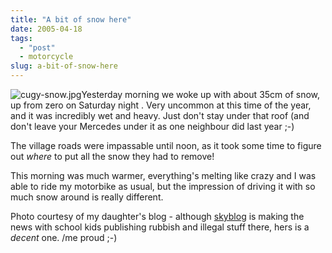 ```yaml
---
title: "A bit of snow here"
date: 2005-04-18
tags: 
  - "post"
  - motorcycle
slug: a-bit-of-snow-here
---
```


![cugy-snow.jpg](http://codeconsult.ch/bertrand/archives/images/cugy-snow.jpg)Yesterday morning we woke up with about 35cm of snow, up from zero on Saturday night . Very uncommon at this time of the year, and it was incredibly wet and heavy. Just don't stay under that roof (and don't leave your Mercedes under it as one neighbour did last year ;-)

The village roads were impassable until noon, as it took some time to figure out _where_ to put all the snow they had to remove!

This morning was much warmer, everything's melting like crazy and I was able to ride my motorbike as usual, but the impression of driving it with so much snow around is really different.

Photo courtesy of my daughter's blog - although [skyblog](http://www.skyblog.com/) is making the news with school kids publishing rubbish and illegal stuff there, hers is a _decent_ one. /me proud ;-)
